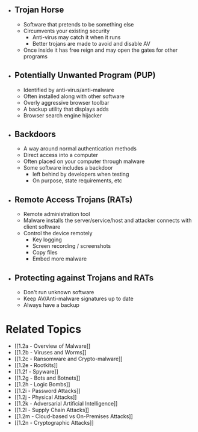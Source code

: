 - ## Trojan Horse
	- Software that pretends to be something else
	- Circumvents your existing security
		- Anti-virus may catch it when it runs
		- Better trojans are made to avoid and disable AV
	- Once inside it has free reign and may open the gates for other programs
- ## Potentially Unwanted Program (PUP)
	- Identified by anti-virus/anti-malware
	- Often installed along with other software
	- Overly aggressive browser toolbar
	- A backup utility that displays adds
	- Browser search engine hijacker
- ## Backdoors
	- A way around normal authentication methods
	- Direct access into a computer
	- Often placed on your computer through malware
	- Some software includes a backdoor
		- left behind by developers when testing
		- On purpose, state requirements, etc
- ## Remote Access Trojans (RATs)
	- Remote administration tool
	- Malware installs the server/service/host and attacker connects with client software
	- Control the device remotely
		- Key logging
		- Screen recording / screenshots
		- Copy files
		- Embed more malware
- ## Protecting against Trojans and RATs
	- Don't run unknown software
	- Keep AV/Anti-malware signatures up to date
	- Always have a backup

# Related Topics
- [[1.2a - Overview of Malware]]
- [[1.2b - Viruses and Worms]]
- [[1.2c - Ransomware and Crypto-malware]]
- [[1.2e - Rootkits]]
- [[1.2f - Spyware]]
- [[1.2g - Bots and Botnets]]
- [[1.2h - Logic Bombs]]
- [[1.2i - Password Attacks]]
- [[1.2j - Physical Attacks]]
- [[1.2k - Adversarial Artificial Intelligence]]
- [[1.2l - Supply Chain Attacks]]
- [[1.2m - Cloud-based vs On-Premises Attacks]]
- [[1.2n - Cryptographic Attacks]]
